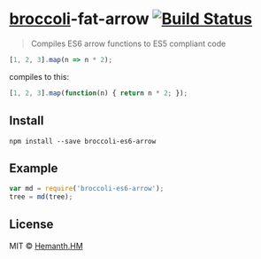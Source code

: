 # [broccoli](https://github.com/joliss/broccoli)-fat-arrow [![Build Status](https://travis-ci.org/hemanth/broccoli-fat-arrow.png?branch=master)](https://travis-ci.org/hemanth/broccoli-fat-arrow)

> Compiles ES6 arrow functions to ES5 compliant code

```js
[1, 2, 3].map(n => n * 2);
```

compiles to this:

```js
[1, 2, 3].map(function(n) { return n * 2; });
```

## Install

```
npm install --save broccoli-es6-arrow
```


## Example

```js
var md = require('broccoli-es6-arrow');
tree = md(tree);
```


## License

MIT © [Hemanth.HM](http://h3manth.com)
